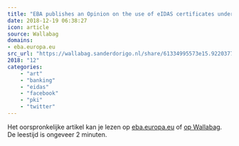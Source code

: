 ```yaml
---
title: "EBA publishes an Opinion on the use of eIDAS certificates under PSD2 - View press release"
date: 2018-12-19 06:38:27
icon: article
source: Wallabag
domains:
- eba.europa.eu
src_url: "https://wallabag.sanderdorigo.nl/share/61334995573e15.92203776"
2018: "12"
categories:
    - "art"
    - "banking"
    - "eidas"
    - "facebook"
    - "pki"
    - "twitter"
---
```

Het oorspronkelijke artikel kan je lezen op [eba.europa.eu](https://eba.europa.eu/-/eba-publishes-an-opinion-on-the-use-of-eidas-certificates-under-psd2) of [op Wallabag](https://wallabag.sanderdorigo.nl/share/61334995573e15.92203776). De leestijd is ongeveer 2 minuten.